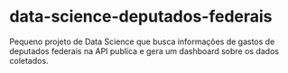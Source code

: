 # data-science-deputados-federais
Pequeno projeto de Data Science que busca informações de gastos de deputados federais na API publica e gera um dashboard sobre os dados coletados.
